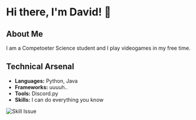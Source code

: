 # Hi there, I'm David! 👋

## About Me

I am a Competoeter Science student and I play videogames in my free time.

## Technical Arsenal

- **Languages:** Python, Java
- **Frameworks:** uuuuh..
- **Tools:** Discord.py
- **Skills:** I can do everything you know

<picture>
 <source media="(prefers-color-scheme: dark)" srcset="https://cdn.discordapp.com/attachments/1159411609744187412/1213201189802479656/a2697096401_65_-_kopie_1_1.jpg?ex=65f49ca7&is=65e227a7&hm=1e77398f013fd3c69d0638bd46b42558b0b950e557b916b33989bbae9300fcbc&">
 <source media="(prefers-color-scheme: light)" srcset="https://cdn.discordapp.com/attachments/1159411609744187412/1183127072684654683/F-EJv8cacAAcjJl.jpg?ex=65ecb773&is=65da4273&hm=c6d5e8043847b1331929583bee615ee14b201cec2cf23bf4785f0820b4d311ce&">
 <img alt="Skill Issue" src="https://cdn.discordapp.com/attachments/1159411609744187412/1183127072684654683/F-EJv8cacAAcjJl.jpg?ex=65ecb773&is=65da4273&hm=c6d5e8043847b1331929583bee615ee14b201cec2cf23bf4785f0820b4d311ce&">
</picture>

<!--
**masterd2003/masterd2003** is a ✨ _special_ ✨ repository because its `README.md` (this file) appears on your GitHub profile.

Here are some ideas to get you started:

- 🔭 I’m currently working on ...
- 🌱 I’m currently learning ...
- 👯 I’m looking to collaborate on ...
- 🤔 I’m looking for help with ...
- 💬 Ask me about ...
- 📫 How to reach me: ...
- 😄 Pronouns: ...
- ⚡ Fun fact: ...
-->
